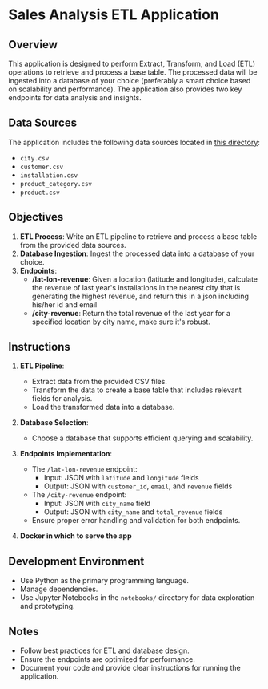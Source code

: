 # Sales Analysis ETL Application

## Overview
This application is designed to perform Extract, Transform, and Load (ETL) operations to retrieve and process a base table. The processed data will be ingested into a database of your choice (preferably a smart choice based on scalability and performance). The application also provides two key endpoints for data analysis and insights.

## Data Sources
The application includes the following data sources located in [this directory](https://novera-my.sharepoint.com/:f:/g/personal/maarten_degroodt_datawizards_io/Ev44l_rfC_JEnQRMhYb0fhsBCA1ZJRr0wEHSWBKv5Hqh4Q?e=R6cEO7):
- `city.csv`
- `customer.csv`
- `installation.csv`
- `product_category.csv`
- `product.csv`

## Objectives
1. **ETL Process**: Write an ETL pipeline to retrieve and process a base table from the provided data sources.
2. **Database Ingestion**: Ingest the processed data into a database of your choice.
3. **Endpoints**:
   - **/lat-lon-revenue**: Given a location (latitude and longitude), calculate the revenue of last year's installations in the nearest city that is generating the highest revenue, and return this in a json including his/her id and email
   - **/city-revenue**: Return the total revenue of the last year for a specified location by city name, make sure it's robust.

## Instructions
1. **ETL Pipeline**:
   - Extract data from the provided CSV files.
   - Transform the data to create a base table that includes relevant fields for analysis.
   - Load the transformed data into a database.

2. **Database Selection**:
   - Choose a database that supports efficient querying and scalability.

3. **Endpoints Implementation**:
   - The `/lat-lon-revenue` endpoint:
     - Input: JSON with `latitude` and `longitude` fields
     - Output: JSON with `customer_id`, `email`, and `revenue` fields
   - The `/city-revenue` endpoint:
     - Input: JSON with `city_name` field
     - Output: JSON with `city_name` and `total_revenue` fields
   - Ensure proper error handling and validation for both endpoints.

4. **Docker in which to serve the app**


## Development Environment
- Use Python as the primary programming language.
- Manage dependencies.
- Use Jupyter Notebooks in the `notebooks/` directory for data exploration and prototyping.

## Notes
- Follow best practices for ETL and database design.
- Ensure the endpoints are optimized for performance.
- Document your code and provide clear instructions for running the application.
